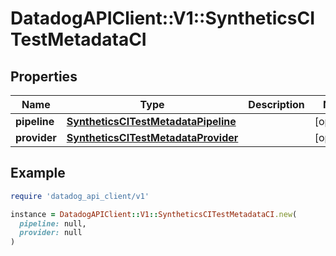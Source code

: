 # DatadogAPIClient::V1::SyntheticsCITestMetadataCI

## Properties

| Name | Type | Description | Notes |
| ---- | ---- | ----------- | ----- |
| **pipeline** | [**SyntheticsCITestMetadataPipeline**](SyntheticsCITestMetadataPipeline.md) |  | [optional] |
| **provider** | [**SyntheticsCITestMetadataProvider**](SyntheticsCITestMetadataProvider.md) |  | [optional] |

## Example

```ruby
require 'datadog_api_client/v1'

instance = DatadogAPIClient::V1::SyntheticsCITestMetadataCI.new(
  pipeline: null,
  provider: null
)
```

